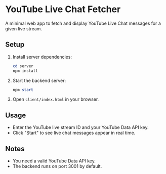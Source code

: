 # YouTube Live Chat Fetcher

A minimal web app to fetch and display YouTube Live Chat messages for a given live stream.

## Setup

1. Install server dependencies:
   ```powershell
   cd server
   npm install
   ```
2. Start the backend server:
   ```powershell
   npm start
   ```
3. Open `client/index.html` in your browser.

## Usage
- Enter the YouTube live stream ID and your YouTube Data API key.
- Click "Start" to see live chat messages appear in real time.

## Notes
- You need a valid YouTube Data API key.
- The backend runs on port 3001 by default.
